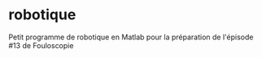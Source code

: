 # robotique
Petit programme de robotique en Matlab pour la préparation de l'épisode #13 de Fouloscopie 
